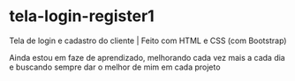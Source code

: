 # tela-login-register1
Tela de login e cadastro do cliente | Feito com HTML e CSS (com Bootstrap)

Ainda estou em faze de aprendizado, melhorando cada vez mais a cada dia e buscando sempre dar o melhor de mim em cada projeto
